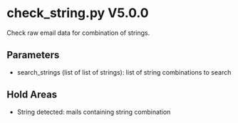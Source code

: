 check_string.py V5.0.0
======================

Check raw email data for combination of strings.

## Parameters
* search_strings (list of list of strings): list of string combinations to search

## Hold Areas
* String detected: mails containing string combination
